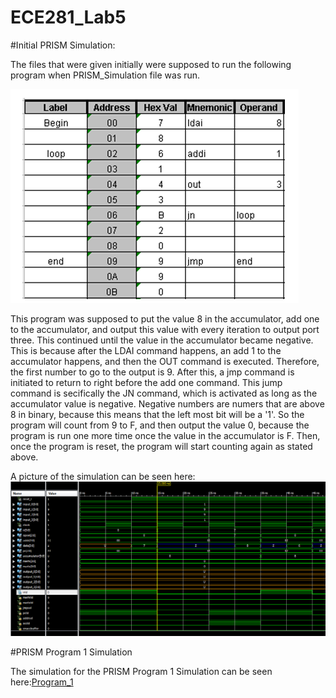 ECE281_Lab5
===========


#Initial PRISM Simulation: 

The files that were given initially were supposed to run the following program when PRISM_Simulation file was run. 

![alt text](https://raw.githubusercontent.com/JohnTerragnoli/ECE281_Lab5/master/InitialProgramPic.PNG "Initial Program Description")

This program was supposed to put the value 8 in the accumulator, add one to the accumulator, and output this value with every iteration to output port three.  This continued until the value in the accumulator became negative. This is because after the LDAI command happens, an add 1 to the accumulator happens, and then the OUT command is executed. Therefore, the first number to go to the output is 9. After this, a jmp command is initiated to return to right before the add one command.  This jump command is secifically the JN command, which is activated as long as the accumulator value is negative.  Negative numbers are numers that are above 8 in binary, because this means that the left most bit will be a '1'.  So the program will count from 9 to F, and then output the value 0, because the program is run one more time once the value in the accumulator is F.  Then, once the program is reset, the program will start counting again as stated above.  

A picture of the simulation can be seen here: 
![alt text](https://raw.githubusercontent.com/JohnTerragnoli/ECE281_Lab5/master/InitialProgramSimulation.PNG "Ititial Program Simulation")



#PRISM Program 1 Simulation

The simulation for the PRISM Program 1 Simulation can be seen here:[Program_1](https://www.youtube.com/watch?v=1jAqDPLEqxA&feature=youtu.be)

